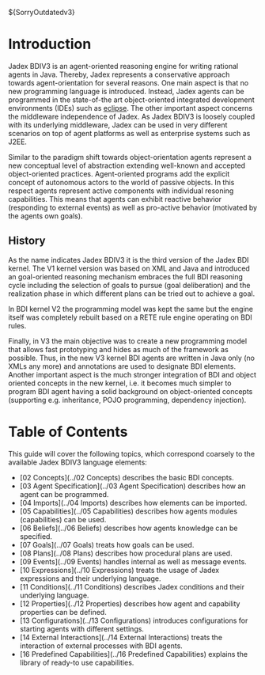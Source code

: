 ${SorryOutdatedv3}

# Introduction

Jadex BDIV3 is an agent-oriented reasoning engine for writing rational agents in Java. Thereby, Jadex represents a conservative approach towards agent-orientation for several reasons. One main aspect is that no new programming language is introduced. Instead, Jadex agents can be programmed in the state-of-the art object-oriented integrated development environments (IDEs) such as [eclipse](http://www.eclipse.org/). The other important aspect concerns the middleware independence of Jadex. As Jadex BDIV3 is loosely coupled with its underlying middleware, Jadex can be used in very different scenarios on top of agent platforms as well as enterprise systems such as J2EE.

Similar to the paradigm shift towards object-orientation agents represent a new conceptual level of abstraction extending well-known and accepted object-oriented practices. Agent-oriented programs add the explicit concept of autonomous actors to the world of passive objects. In this respect agents represent active components with individual resoning capabilities. This means that agents can exhibit reactive behavior (responding to external events) as well as pro-active behavior (motivated by the agents own goals).

## History 
As the name indicates Jadex BDIV3 it is the third version of the Jadex BDI kernel. 
The V1 kernel version was based on XML and Java and introduced an goal-oriented reasoning mechanism embraces the full BDI reasoning cycle including the selection of goals to pursue (goal deliberation) and the realization phase in which different plans can be tried out to achieve a goal.

In BDI kernel V2 the programming model was kept the same but the engine itself was completely rebuilt based on a RETE rule engine operating on BDI rules.

Finally, in V3 the main objective was to create a new programming model that allows fast prototyping and hides as much of the framework as possible. Thus, in the new V3 kernel BDI agents are written in Java only (no XMLs any more) and annotations are used to designate BDI elements. 
Another important aspect is the much stronger integration of BDI and object oriented concepts in the new kernel, i.e. it becomes much simpler to program BDI agent having a solid background on object-oriented concepts (supporting e.g. inheritance, POJO programming, dependency injection). 

# Table of Contents
This guide will cover the following topics, which correspond coarsely to the available Jadex BDIV3 language elements:

-   [02 Concepts](../02 Concepts) describes the basic BDI concepts.
-   [03 Agent Specification](../03 Agent Specification) describes how an agent can be programmed.
-   [04 Imports](../04 Imports) describes how elements can be imported.
-   [05 Capabilities](../05 Capabilities) describes how agents modules (capabilities) can be used.
-   [06 Beliefs](../06 Beliefs) describes how agents knowledge can be specified.
-   [07 Goals](../07 Goals) treats how goals can be used.
-   [08 Plans](../08 Plans) describes how procedural plans are used.
-   [09 Events](../09 Events) handles internal as well as message events.
-   [10 Expressions](../10 Expressions) treats the usage of Jadex expressions and their underlying language.
-   [11 Conditions](../11 Conditions) describes Jadex conditions and their underlying language.
-   [12 Properties](../12 Properties) describes how agent and capability properties can be defined.
-   [13 Configurations](../13 Configurations) introduces configurations for starting agents with different settings.
-   [14 External Interactions](../14 External Interactions) treats the interaction of external processes with BDI agents.
-   [16 Predefined Capabilities](../16 Predefined Capabilities) explains the library of ready-to use capabilities.